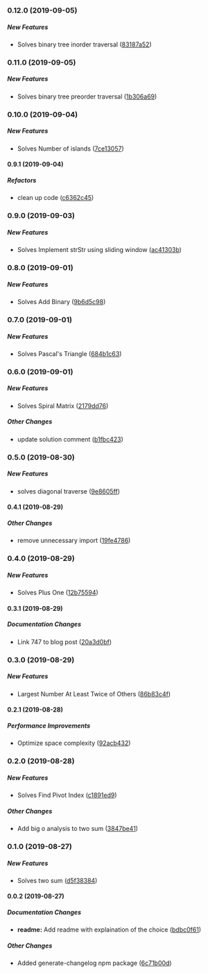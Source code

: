 ### 0.12.0 (2019-09-05)

##### New Features

*  Solves binary tree inorder traversal ([83187a52](https://github.com/wchen02/python-leetcode/commit/83187a52f012ad454c5470f285511f49e9ca978d))

### 0.11.0 (2019-09-05)

##### New Features

*  Solves binary tree preorder traversal ([1b306a69](https://github.com/wchen02/python-leetcode/commit/1b306a692bc2b96dce6ab9b81fc25c33d4571977))

### 0.10.0 (2019-09-04)

##### New Features

*  Solves Number of islands ([7ce13057](https://github.com/wchen02/python-leetcode/commit/7ce13057aa33994857ac314451828a10e45ee9a5))

#### 0.9.1 (2019-09-04)

##### Refactors

*  clean up code ([c6362c45](https://github.com/wchen02/python-leetcode/commit/c6362c45c8b1412ed2d556bd8377537f1f899fea))

### 0.9.0 (2019-09-03)

##### New Features

*  Solves Implement strStr using sliding window ([ac41303b](https://github.com/wchen02/python-leetcode/commit/ac41303bbeae15c2981060b833db3e797286caa0))

### 0.8.0 (2019-09-01)

##### New Features

*  Solves Add Binary ([9b6d5c98](https://github.com/wchen02/python-leetcode/commit/9b6d5c982e384263e16a00b049a1db16dac702fe))

### 0.7.0 (2019-09-01)

##### New Features

*  Solves Pascal's Triangle ([684b1c63](https://github.com/wchen02/python-leetcode/commit/684b1c63fdccc969ed358c6b1eb65ce2daf5cb24))

### 0.6.0 (2019-09-01)

##### New Features

*  Solves Spiral Matrix ([2179dd76](https://github.com/wchen02/python-leetcode/commit/2179dd767d6f8ecb34ddd637973d344e07626cc6))

##### Other Changes

*  update solution comment ([b1fbc423](https://github.com/wchen02/python-leetcode/commit/b1fbc42315bd6abdb111e6ac0eec3444724bf35a))

### 0.5.0 (2019-08-30)

##### New Features

*  solves diagonal traverse ([9e8605ff](https://github.com/wchen02/python-leetcode/commit/9e8605ff143427545e1e4e973b458e51156b4ba1))

#### 0.4.1 (2019-08-29)

##### Other Changes

*  remove unnecessary import ([19fe4786](https://github.com/wchen02/python-leetcode/commit/19fe47867d4d223abf4daf83f45a41e3e3faf14f))

### 0.4.0 (2019-08-29)

##### New Features

*  Solves Plus One ([12b75594](https://github.com/wchen02/python-leetcode/commit/12b75594f43bd6fd4ff2a79329b0da99995fdd09))

#### 0.3.1 (2019-08-29)

##### Documentation Changes

*  Link 747 to blog post ([20a3d0bf](https://github.com/wchen02/python-leetcode/commit/20a3d0bf4630b7276536ca216508119471501cb5))

### 0.3.0 (2019-08-29)

##### New Features

*  Largest Number At Least Twice of Others ([86b83c4f](https://github.com/wchen02/python-leetcode/commit/86b83c4fda99790a6194a0ceba2a2929783e2782))

#### 0.2.1 (2019-08-28)

##### Performance Improvements

*  Optimize space complexity ([92acb432](https://github.com/wchen02/python-leetcode/commit/92acb432b3ea284655f1b1a56aa4bebed2484d0a))

### 0.2.0 (2019-08-28)

##### New Features

*  Solves Find Pivot Index ([c1891ed9](https://github.com/wchen02/python-leetcode/commit/c1891ed96283b08fd5df09596e269a34b447a8f7))

##### Other Changes

*  Add big o analysis to two sum ([3847be41](https://github.com/wchen02/python-leetcode/commit/3847be419e027195f79612692c7985f976a9acb3))

### 0.1.0 (2019-08-27)

##### New Features

*  Solves two sum ([d5f38384](https://github.com/wchen02/python-leetcode/commit/d5f3838451e7e4f5e8a762e3f624b05d3e764f54))

#### 0.0.2 (2019-08-27)

##### Documentation Changes

* **readme:**  Add readme with explaination of the choice ([bdbc0f61](https://github.com/wchen02/python-leetcode/commit/bdbc0f611147d0f1b6b7ae13cb208f80336c2d3d))

##### Other Changes

*  Added generate-changelog npm package ([6c71b00d](https://github.com/wchen02/python-leetcode/commit/6c71b00d234a16d9018b0f63a7a40989f9d6ca13))

